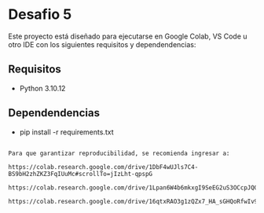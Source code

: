 # Desafio 5

Este proyecto está diseñado para ejecutarse en Google Colab, VS Code u otro IDE con los siguientes requisitos y dependendencias:

## Requisitos

- Python 3.10.12

## Dependendencias

- pip install -r requirements.txt

```

Para que garantizar reproducibilidad, se recomienda ingresar a: 

https://colab.research.google.com/drive/1DbF4wUJls7C4-BS9bH2zhZKZ3FqIUuMc#scrollTo=jIzLht-qpspG

https://colab.research.google.com/drive/1Lpan6W4b6mkxgI9SeEG2uS3OCcpJQ03D#scrollTo=NyX2m7BxeTkY

https://colab.research.google.com/drive/16qtxRAO3g1zQZx7_HA_sGHQoRfwIv9vC#scrollTo=zb6IsAoQtviW




